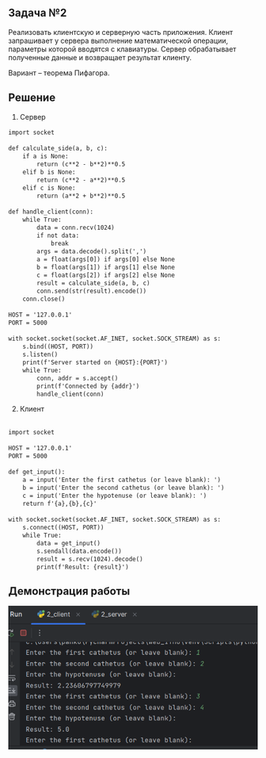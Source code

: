## Задача №2

Реализовать клиентскую и серверную часть приложения. Клиент запрашивает у сервера выполнение математической операции, параметры которой вводятся с клавиатуры. 
Сервер обрабатывает полученные данные и возвращает результат клиенту. 

Вариант – теорема Пифагора.

## Решение

1. Сервер

```
import socket

def calculate_side(a, b, c):
    if a is None:
        return (c**2 - b**2)**0.5
    elif b is None:
        return (c**2 - a**2)**0.5
    elif c is None:
        return (a**2 + b**2)**0.5

def handle_client(conn):
    while True:
        data = conn.recv(1024)
        if not data:
            break
        args = data.decode().split(',')
        a = float(args[0]) if args[0] else None
        b = float(args[1]) if args[1] else None
        c = float(args[2]) if args[2] else None
        result = calculate_side(a, b, c)
        conn.send(str(result).encode())
    conn.close()

HOST = '127.0.0.1'
PORT = 5000

with socket.socket(socket.AF_INET, socket.SOCK_STREAM) as s:
    s.bind((HOST, PORT))
    s.listen()
    print(f'Server started on {HOST}:{PORT}')
    while True:
        conn, addr = s.accept()
        print(f'Connected by {addr}')
        handle_client(conn)

```

2. Клиент

```

import socket

HOST = '127.0.0.1'
PORT = 5000

def get_input():
    a = input('Enter the first cathetus (or leave blank): ')
    b = input('Enter the second cathetus (or leave blank): ')
    c = input('Enter the hypotenuse (or leave blank): ')
    return f'{a},{b},{c}'

with socket.socket(socket.AF_INET, socket.SOCK_STREAM) as s:
    s.connect((HOST, PORT))
    while True:
        data = get_input()
        s.sendall(data.encode())
        result = s.recv(1024).decode()
        print(f'Result: {result}')
 ```


## Демонстрация работы
![Клиентская часть #1](img/3.png)
